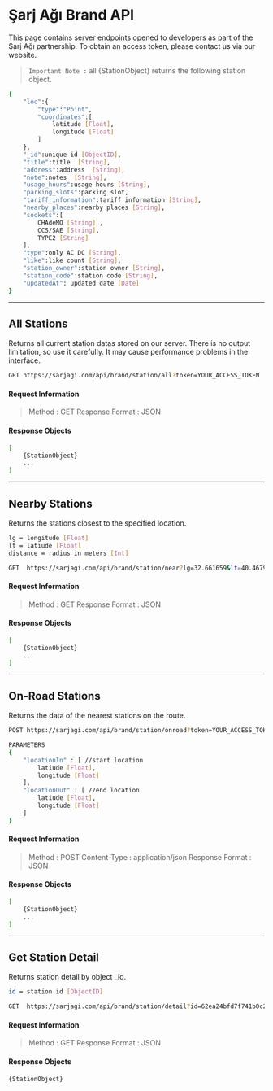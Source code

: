 # Şarj Ağı Brand API
This page contains server endpoints opened to developers as part of the Şarj Ağı partnership.
To obtain an access token, please contact us via our website.

> `Important Note :` all {StationObject} returns the following station object.

```sh
{
    "loc":{
        "type":"Point",
        "coordinates":[
            latitude [Float],
            longitude [Float]
        ]
    },
    "_id":unique id [ObjectID],
    "title":title  [String],
    "address":address  [String],
    "note":notes  [String],
    "usage_hours":usage hours [String],
    "parking_slots":parking slot,
    "tariff_information":tariff information [String],
    "nearby_places":nearby places [String],
    "sockets":[
        CHAdeMO [String] ,
        CCS/SAE [String],
        TYPE2 [String]
    ],
    "type":only AC DC [String],
    "like":like count [String],
    "station_owner":station owner [String],
    "station_code":station code [String],
    "updatedAt": updated date [Date]
}
```
---
## All Stations
Returns all current station datas stored on our server. 
There is no output limitation, so use it carefully. It may cause performance problems in the interface.

```sh
GET https://sarjagi.com/api/brand/station/all?token=YOUR_ACCESS_TOKEN
```

#### Request Information
> Method : GET
Response Format : JSON

#### Response Objects
```sh
[
    {StationObject}
    ...
]
```

-----

## Nearby Stations
Returns the stations closest to the specified location.

```sh
lg = longitude [Float]
lt = latiude [Float]
distance = radius in meters [Int]

GET  https://sarjagi.com/api/brand/station/near?lg=32.661659&lt=40.467954&distance=1000&token=YOUR_ACCESS_TOKEN
```

#### Request Information
> Method : GET
Response Format : JSON

#### Response Objects
```sh
[
    {StationObject}
    ...
]
```
-----

## On-Road Stations
Returns the data of the nearest stations on the route.

```sh
POST https://sarjagi.com/api/brand/station/onroad?token=YOUR_ACCESS_TOKEN

PARAMETERS
{
    "locationIn" : [ //start location
        latiude [Float],
        longitude [Float]
    ],
    "locationOut" : [ //end location
        latiude [Float],
        longitude [Float]
    ]
}
```
#### Request Information
> Method : POST
Content-Type : application/json
Response Format : JSON

#### Response Objects
```sh
[
    {StationObject}
    ...
]
```

-----
## Get Station Detail
Returns station detail by object _id.
```sh
id = station id [ObjectID]

GET  https://sarjagi.com/api/brand/station/detail?id=62ea24bfd7f741b0c2997598&token=YOUR_ACCESS_TOKEN
```

#### Request Information
> Method : GET
Response Format : JSON

#### Response Objects
```sh
{StationObject}
```
